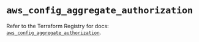 # `aws_config_aggregate_authorization`

Refer to the Terraform Registry for docs: [`aws_config_aggregate_authorization`](https://registry.terraform.io/providers/hashicorp/aws/5.87.0/docs/resources/config_aggregate_authorization).
